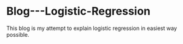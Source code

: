 # Blog---Logistic-Regression
This blog is my attempt to explain logistic regression in easiest way possible.
